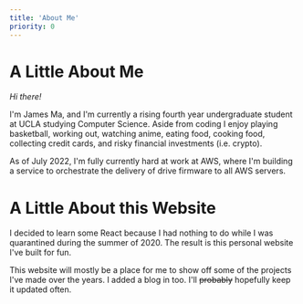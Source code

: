 ```yaml
---
title: 'About Me'
priority: 0
---
```

# A Little About Me

*Hi there!*

I'm James Ma, and I'm currently a rising fourth year undergraduate student at UCLA
studying Computer Science. Aside from coding I enjoy playing basketball, working out, 
watching anime, eating food, cooking food, collecting credit cards, and risky financial
investments (i.e. crypto).

As of July 2022, I'm fully currently hard at work at AWS, where I'm building a service
to orchestrate the delivery of drive firmware to all AWS servers.


# A Little About this Website
I decided to learn some React because I had nothing to do while I was quarantined during 
the summer of 2020. The result is this personal website I've built for fun.

This website will mostly be a place for me to show off some of the projects
I've made over the years. I added a blog in too. I'll ~~probably~~
hopefully keep it updated often.
